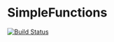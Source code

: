 # SimpleFunctions

[![Build Status](https://github.com/diracdeltadan/SimpleFunctions.jl/actions/workflows/CI.yml/badge.svg?branch=main)](https://github.com/diracdeltadan/SimpleFunctions.jl/actions/workflows/CI.yml?query=branch%3Amain)
